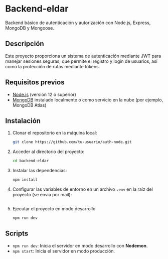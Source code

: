 # Backend-eldar

Backend básico de autenticación y autorización con Node.js, Express, MongoDB y Mongoose.

## Descripción

Este proyecto proporciona un sistema de autenticación mediante JWT para manejar sesiones seguras, que permite el registro y login de usuarios, así como la protección de rutas mediante tokens.

## Requisitos previos

- [Node.js](https://nodejs.org/) (versión 12 o superior)
- [MongoDB](https://www.mongodb.com/) instalado localmente o como servicio en la nube (por ejemplo, MongoDB Atlas)

## Instalación

1. Clonar el repositorio en la máquina local:
    ```bash
    git clone https://github.com/tu-usuario/auth-node.git
    ```
   
2. Acceder al directorio del proyecto:
    ```bash
    cd backend-eldar
    ```

3. Instalar las dependencias:
    ```bash
    npm install
    ```

4. Configurar las variables de entorno en un archivo `.env` en la raíz del proyecto (se envia por mail):
    ```env
    
    ```
5. Ejecutar el proyecto en modo desarrollo
    ```bash
    npm run dev
    ```

## Scripts

- `npm run dev`: Inicia el servidor en modo desarrollo con **Nodemon**.
- `npm start`: Inicia el servidor en modo producción.
